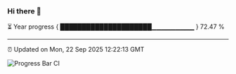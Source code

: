### Hi there 👋

⏳ Year progress { █████████████████████▁▁▁▁▁▁▁▁▁ } 72.47 %

---

⏰ Updated on Mon, 22 Sep 2025 12:22:13 GMT

![Progress Bar CI](https://github.com/Shyam-Makwana/GitHub-Actions-Demo/workflows/Progress%20Bar%20CI/badge.svg)
